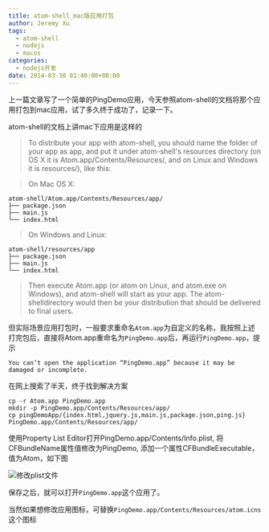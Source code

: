 ```yaml
---
title: atom-shell_mac版应用打包
author: Jeremy Xu
tags:
  - atom-shell
  - nodejs
  - macos
categories:
  - nodejs开发
date: 2014-03-30 01:40:00+08:00
---
```


上一篇文章写了一个简单的PingDemo应用，今天参照atom-shell的文档将那个应用打包到mac应用，试了多久终于成功了，记录一下。

atom-shell的文档上讲mac下应用是这样的

> To distribute your app with atom-shell, you should name the folder of your app as app, and put it under atom-shell's resources directory (on OS X it is Atom.app/Contents/Resources/, and on Linux and Windows it is resources/), like this:

> On Mac OS X:

```
atom-shell/Atom.app/Contents/Resources/app/
├── package.json
├── main.js
└── index.html
```

> On Windows and Linux:

```
atom-shell/resources/app
├── package.json
├── main.js
└── index.html
```

> Then execute Atom.app (or atom on Linux, and atom.exe on Windows), and atom-shell will start as your app. The atom-shelldirectory would then be your distribution that should be delivered to final users.

但实际场景应用打包时，一般要求重命名`Atom.app`为自定义的名称，我按照上述打完包后，直接将Atom.app重命名为`PingDemo.app`后，再运行`PingDemo.app`，提示

```
You can’t open the application “PingDemo.app” because it may be damaged or incomplete.
```

在网上搜索了半天，终于找到解决方案

```
cp -r Atom.app PingDemo.app
mkdir -p PingDemo.app/Contents/Resources/app/
cp pingDemoApp/{index.html,jquery.js,main.js,package.json,ping.js} PingDemo.app/Contents/Resources/app/
```

使用Property List Editor打开PingDemo.app/Contents/Info.plist, 将CFBundleName属性值修改为PingDemo, 添加一个属性CFBundleExecutable，值为Atom，如下图

![修改plist文件](http://blog-images-1252238296.cosgz.myqcloud.com/change_plist.png)

保存之后，就可以打开`PingDemo.app`这个应用了。

当然如果想修改应用图标，可替换`PingDemo.app/Contents/Resources/atom.icns`这个图标
